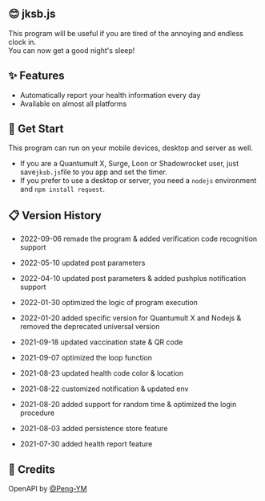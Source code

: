 ## 😊 jksb.js
This program will be useful if you are tired of the annoying and endless clock in.  
You can now get a good night's sleep!

## ✨ Features
- Automatically report your health information every day
- Available on almost all platforms

## 🔔 Get Start
This program can run on your mobile devices, desktop and server as well.  
- If you are a Quantumult X, Surge, Loon or Shadowrocket user, just save`jksb.js`file to you app and set the timer.
- If you prefer to use a desktop or server, you need a `nodejs` environment and `npm install request`.

## 📋 Version History
- 2022-09-06 remade the program & added verification code recognition support

- 2022-05-10 updated post parameters

- 2022-04-10 updated post parameters & added pushplus notification support

- 2022-01-30 optimized the logic of program execution

- 2022-01-20 added specific version for Quantumult X and Nodejs & removed the deprecated universal version

- 2021-09-18 updated vaccination state & QR code

- 2021-09-07 optimized the loop function

- 2021-08-23 updated health code color & location

- 2021-08-22 customized notification & updated env   

- 2021-08-20 added support for random time & optimized the login procedure

- 2021-08-03 added persistence store feature

- 2021-07-30 added health report feature

## 🍺 Credits
OpenAPI by [@Peng-YM](https://github.com/Peng-YM)